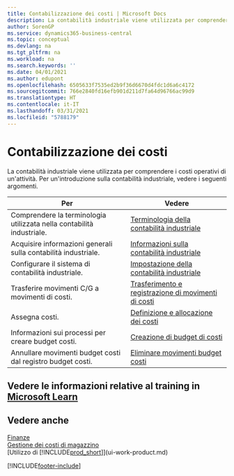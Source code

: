 ```yaml
---
title: Contabilizzazione dei costi | Microsoft Docs
description: La contabilità industriale viene utilizzata per comprendere i costi operativi di un'attività. Per un'introduzione sulla contabilità industriale, vedere i seguenti argomenti.
author: SorenGP
ms.service: dynamics365-business-central
ms.topic: conceptual
ms.devlang: na
ms.tgt_pltfrm: na
ms.workload: na
ms.search.keywords: ''
ms.date: 04/01/2021
ms.author: edupont
ms.openlocfilehash: 6505633f7535ed2b9f36d6670d4fdc1d6a6c4172
ms.sourcegitcommit: 766e2840fd16efb901d211d7fa64d96766ac99d9
ms.translationtype: HT
ms.contentlocale: it-IT
ms.lasthandoff: 03/31/2021
ms.locfileid: "5788179"
---
```

# <a name="accounting-for-costs"></a>Contabilizzazione dei costi
La contabilità industriale viene utilizzata per comprendere i costi operativi di un'attività. Per un'introduzione sulla contabilità industriale, vedere i seguenti argomenti.  

|Per|Vedere|  
|--------|---------|  
|Comprendere la terminologia utilizzata nella contabilità industriale.|[Terminologia della contabilità industriale](finance-terminology-in-cost-accounting.md)|  
|Acquisire informazioni generali sulla contabilità industriale.|[Informazioni sulla contabilità industriale](finance-about-cost-accounting.md)|  
|Configurare il sistema di contabilità industriale.|[Impostazione della contabilità industriale](finance-set-up-cost-accounting.md)|  
|Trasferire movimenti C/G a movimenti di costi.|[Trasferimento e registrazione di movimenti di costi](finance-transfer-and-post-cost-entries.md)|  
|Assegna costi.|[Definizione e allocazione dei costi](finance-define-and-allocate-costs.md)|  
|Informazioni sui processi per creare budget costi.|[Creazione di budget di costi](finance-create-cost-budgets.md)|
|Annullare movimenti budget costi dal registro budget costi.|[Eliminare movimenti budget costi](finance-how-to-delete-cost-budget-entries.md)|

## <a name="see-related-training-at-microsoft-learn"></a>Vedere le informazioni relative al training in [Microsoft Learn](/learn/paths/use-cost-accounting-dynamics-365-business-central/)

## <a name="see-also"></a>Vedere anche  
[Finanze](finance.md)  
[Gestione dei costi di magazzino](finance-manage-inventory-costs.md)  
[Utilizzo di [!INCLUDE[prod_short](includes/prod_short.md)]](ui-work-product.md)


[!INCLUDE[footer-include](includes/footer-banner.md)]